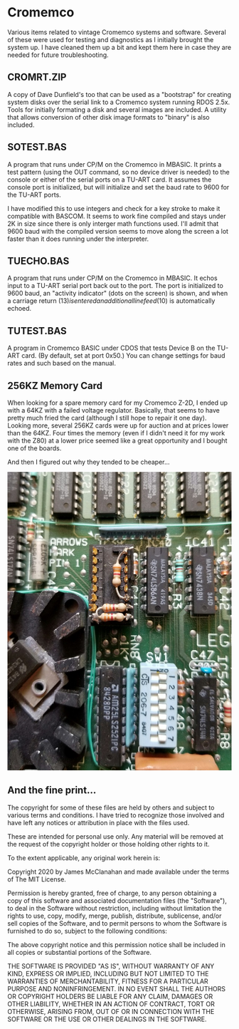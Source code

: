 # Cromemco
Various items related to vintage Cromemco systems and software. Several of these were used for testing and diagnostics as I initially brought the system up. I have cleaned them up a bit and kept them here in case they are needed for future troubleshooting.

## CROMRT.ZIP
A copy of Dave Dunfield's too that can be used as a "bootstrap" for creating system disks over the serial link to a Cromemco system running RDOS 2.5x. Tools for initially formating a disk and several images are included. A utility that allows conversion of other disk image formats to "binary" is also included.


## SOTEST.BAS
A program that runs under CP/M on the Cromemco in MBASIC. It prints a test pattern (using the OUT command, so no device driver is needed) to the console or either of the serial ports on a TU-ART card. It assumes the console port is initialized, but will initialize and set the baud rate to 9600 for the TU-ART ports.

I have modified this to use integers and check for a key stroke to make it compatible with BASCOM. It seems to work fine compiled and stays under 2K in size since there is only interger math functions used. I'll admit that 9600 baud with the compiled version seems to move along the screen a lot faster than it does running under the interpreter.


## TUECHO.BAS
A program that runs under CP/M on the Cromemco in MBASIC. It echos input to a TU-ART serial port back out to the port. The port is initialized to 9600 baud, an "activity indicator" (dots on the screen) is shown, and when a carriage return ($13) is entered an additional line feed ($10) is automatically echoed.


## TUTEST.BAS
A program in Cromemco BASIC under CDOS that tests Device B on the TU-ART card. (By default, set at port 0x50.) You can change settings for baud rates and such based on the manual.


## 256KZ Memory Card
When looking for a spare memory card for my Cromemco Z-2D, I ended up with a 64KZ with a failed voltage regulator. Basically, that seems to have pretty much fried the card (although I still hope to repair it one day). Looking more, several 256KZ cards were up for auction and at prices lower than the 64KZ. Four times the memory (even if I didn't need it for my work with the Z80) at a lower price seemed like a great opportunity and I bought one of the boards.

And then I figured out why they tended to be cheaper...

![Header as PROM replacement](https://raw.githubusercontent.com/w4jbm/Cromemco/master/256KZ/header.jpg)

## And the fine print...
The copyright for some of these files are held by others and subject to various terms and conditions. I have tried to recognize those involved and have left any notices or attribution in place with the files used.

These are intended for personal use only. Any material will be removed at the request of the copyright holder or those holding other rights to it.

To the extent applicable, any original work herein is:

Copyright 2020 by James McClanahan and made available under the terms of The MIT License.

Permission is hereby granted, free of charge, to any person obtaining a copy of this software and associated documentation files (the "Software"), to deal in the Software without restriction, including without limitation the rights to use, copy, modify, merge, publish, distribute, sublicense, and/or sell copies of the Software, and to permit persons to whom the Software is furnished to do so, subject to the following conditions:

The above copyright notice and this permission notice shall be included in all copies or substantial portions of the Software.

THE SOFTWARE IS PROVIDED "AS IS", WITHOUT WARRANTY OF ANY KIND, EXPRESS OR IMPLIED, INCLUDING BUT NOT LIMITED TO THE WARRANTIES OF MERCHANTABILITY, FITNESS FOR A PARTICULAR PURPOSE AND NONINFRINGEMENT. IN NO EVENT SHALL THE AUTHORS OR COPYRIGHT HOLDERS BE LIABLE FOR ANY CLAIM, DAMAGES OR OTHER LIABILITY, WHETHER IN AN ACTION OF CONTRACT, TORT OR OTHERWISE, ARISING FROM, OUT OF OR IN CONNECTION WITH THE SOFTWARE OR THE USE OR OTHER DEALINGS IN THE SOFTWARE.

